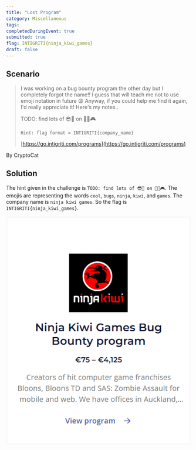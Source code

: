 ```yaml
---
title: "Lost Program"
category: Miscellaneous
tags: 
completedDuringEvent: true
submitted: true
flag: INTIGRITI{ninja_kiwi_games}
draft: false
---
```

## Scenario

> I was working on a bug bounty program the other day but I completely forgot the name!! I guess that will teach me not to use emoji notation in future 😩 Anyway, if you could help me find it again, I'd really appreciate it! Here's my notes..
>
> TODO: find lots of 😎🐛 on 🥷🥝🎮
>
> `Hint: flag format = INTIGRITI{company_name}`
>
> [https://go.intigriti.com/programs](https://go.intigriti.com/programs)

By CryptoCat

## Solution

The hint given in the challenge is `TODO: find lots of 😎🐛 on 🥷🥝🎮`. The emojis are representing the words `cool`, `bugs`, `ninja`, `kiwi`, and `games`. The company name is `ninja kiwi games`. So the flag is `INTIGRITI{ninja_kiwi_games}`.

![image.png](image.png)
